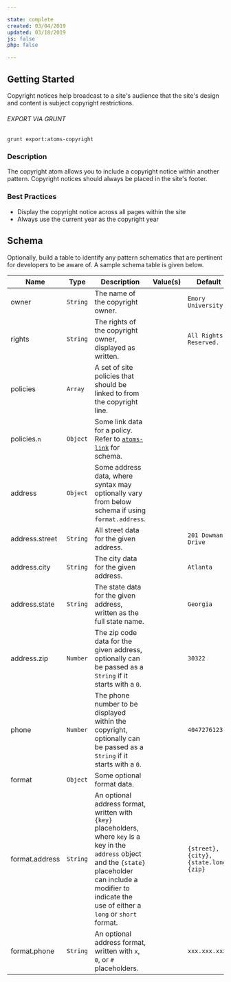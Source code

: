```yaml
---

state: complete
created: 03/04/2019
updated: 03/18/2019
js: false
php: false

---
```


## Getting Started

Copyright notices help broadcast to a site's audience that the site's design and content is subject copyright restrictions.

###### EXPORT VIA GRUNT

```
grunt export:atoms-copyright
```


### Description

The copyright atom allows you to include a copyright notice within another pattern. Copyright notices should always be placed in the site's footer.


### Best Practices

- Display the copyright notice across all pages within the site
- Always use the current year as the copyright year


## Schema

Optionally, build a table to identify any pattern schematics that are pertinent for developers to be aware of. A sample schema table is given below.

| Name            | Type     | Description                                                                                        | Value(s)  | Default                 |
|-----------------|----------|----------------------------------------------------------------------------------------------------|-----------|-------------------------|
| owner           | `String` | The name of the copyright owner.                                                                   |           | `Emory University`      |
| rights          | `String` | The rights of the copyright owner, displayed as written.                                           |           | `All Rights Reserved.`  |
| policies        | `Array`  | A set of site policies that should be linked to from the copyright line.                           |           |                         |
| policies.`n`    | `Object` | Some link data for a policy. Refer to [`atoms-link`][atoms-link] for schema.                       |           |                         |
| address         | `Object` | Some address data, where syntax may optionally vary from below schema if using `format.address`.   |           |                         |
| address.street  | `String` | All street data for the given address.                                                             |           | `201 Dowman Drive`      |
| address.city    | `String` | The city data for the given address.                                                               |           | `Atlanta`               |
| address.state   | `String` | The state data for the given address, written as the full state name.                              |           | `Georgia`               |
| address.zip     | `Number` | The zip code data for the given address, optionally can be passed as a `String` if it starts with a `0`. |           | `30322`             |
| phone           | `Number` | The phone number to be displayed within the copyright, optionally can be passed as a `String` if it starts with a `0`. |           | `4047276123`        |
| format          | `Object` | Some optional format data.                                                                         |           |                         |
| format.address  | `String` | An optional address format, written with `{key}` placeholders, where `key` is a key in the `address` object and the `{state}` placeholder can include a modifier to indicate the use of either a `long` or `short` format.  |           | `{street}, {city}, {state.long} {zip}` |
| format.phone    | `String` | An optional address format, written with `x`, `0`, or `#` placeholders.                            |           | `xxx.xxx.xxxx`          |


[atoms-link]: /patterns/20-atoms-globals-link/20-atoms-globals-link.html